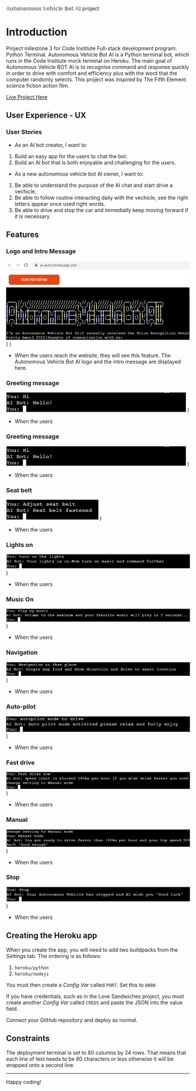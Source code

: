 𝔸𝕦𝕥𝕠𝕟𝕠𝕞𝕠𝕦𝕤 𝕍𝕖𝕙𝕚𝕔𝕝𝕖 𝔹𝕠𝕥 𝔸𝕀
project


# Introduction

Project milestone 3 for Code Institute Full-stack development program: Python Terminal.
Autonomous Vehicle Bot AI is a Python terminal bot, which runs in the Code Institute mock terminal on Heroku. The main goal of Autonomous Vehicle BOT AI is to recognise command and response quickly  in order to drive with comfort and efficiency plus with the word that the computer randomly selects. This project was inspired by The Fifth Element science fiction action film.

[Live Project Here](https://ai-auto.herokuapp.com/)

## User Experience - UX

### User Stories

* As an AI bot creator, I want to:
  
1. Build an easy app for the users to chat the bot.
2. Build an AI bot that is both enjoyable and challenging for the users.
   
* As a new autonomous vehicle bot AI owner, I want to:

1. Be able to understand the purpose of the AI chat and start drive a vechicle.
2. Be able to follow routine interacting daily with the vechicle, see the right letters appear once used right words.
3. Be able to drive and stop the car and immediatly keep moving forward if it is necessary.


## Features

### Logo and Intro Message

![Logo and Intro Message](./images/MAIN.png)
)
)

* When the users reach the website, they will see this feature. The Autonomous Vehicle Bot AI logo and the intro message are displayed here.

### Greeting message
![ Greeting message](./images/Greeting.png)
)

* When the users

### Greeting message
![ Greeting message](./images/Greeting.png)
)

* When the users

### Seat belt
![ Adjust Seat belt](./images/seat.png)
)

* When the users

### Lights on
![ lights on](./images/lights.png)
)

* When the users

### Music On
![Music play](./images/music.png)
)

* When the users

### Navigation
![ navigation](./images/navigation.png)
)

* When the users

### Auto-pilot
![ autopilot](./images/autopilot.png)
)

* When the users

### Fast drive
![ fast](./images/fastspeed.png)
)

* When the users

### Manual
![ manual mode](./images/manual.png)
)

* When the users

### Stop
![ stop](./images/stop.png)
)

* When the users
## Creating the Heroku app

When you create the app, you will need to add two buildpacks from the _Settings_ tab. The ordering is as follows:

1. `heroku/python`
2. `heroku/nodejs`

You must then create a _Config Var_ called `PORT`. Set this to `8000`

If you have credentials, such as in the Love Sandwiches project, you must create another _Config Var_ called `CREDS` and paste the JSON into the value field.

Connect your GitHub repository and deploy as normal.

## Constraints

The deployment terminal is set to 80 columns by 24 rows. That means that each line of text needs to be 80 characters or less otherwise it will be wrapped onto a second line.

-----
Happy coding!
